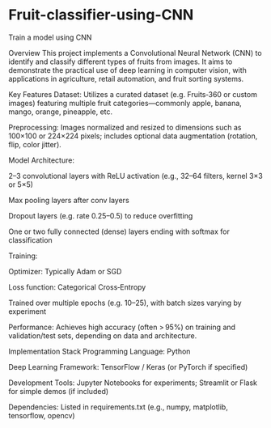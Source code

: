 # Fruit-classifier-using-CNN
Train a model using CNN 



Overview
This project implements a Convolutional Neural Network (CNN) to identify and classify different types of fruits from images. It aims to demonstrate the practical use of deep learning in computer vision, with applications in agriculture, retail automation, and fruit sorting systems.

Key Features
Dataset: Utilizes a curated dataset (e.g. Fruits‑360 or custom images) featuring multiple fruit categories—commonly apple, banana, mango, orange, pineapple, etc.

Preprocessing: Images normalized and resized to dimensions such as 100×100 or 224×224 pixels; includes optional data augmentation (rotation, flip, color jitter).

Model Architecture:

2–3 convolutional layers with ReLU activation (e.g., 32–64 filters, kernel 3×3 or 5×5)

Max pooling layers after conv layers

Dropout layers (e.g. rate 0.25–0.5) to reduce overfitting

One or two fully connected (dense) layers ending with softmax for classification

Training:

Optimizer: Typically Adam or SGD

Loss function: Categorical Cross‑Entropy

Trained over multiple epochs (e.g. 10–25), with batch sizes varying by experiment

Performance: Achieves high accuracy (often > 95%) on training and validation/test sets, depending on data and architecture.

Implementation Stack
Programming Language: Python

Deep Learning Framework: TensorFlow / Keras (or PyTorch if specified)

Development Tools: Jupyter Notebooks for experiments; Streamlit or Flask for simple demos (if included)

Dependencies: Listed in requirements.txt (e.g., numpy, matplotlib, tensorflow, opencv)
